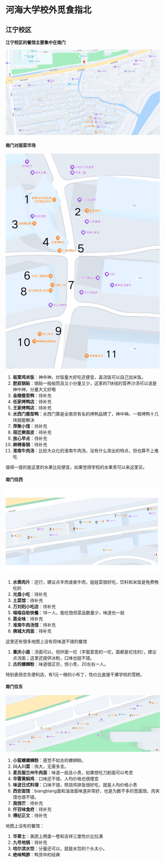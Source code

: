 # 河海大学校外觅食指北

## 江宁校区

**江宁校区的餐馆主要集中在南门**

![南门概览](image/推荐的餐馆/整个南门.png)

#### 南门对面菜市场

![南门对面菜市场](image/推荐的餐馆/南门对面菜市场.png)

1. **板栗鸡米饭**：神中神，炒饭量大好吃还便宜，盖浇饭可以自己加米饭。
2. **肥叔锅贴**：锅贴一般般而且又小分量又少，这家的7块钱的营养沙汤可以说是神中神，分量大又好喝
3. **金陵瘦型鸭**：待补充
4. **任家烤鸭店**：待补充
5. **王家烤鸭店**：待补充
6. **水西门瘦型鸭**：水西门算是全南京有名的烤鸭品牌了，神中神。一顿烤鸭十几块就能解决
7. **萍聚小馆**：待补充
8. **宿迁擀面皮**：待补充
9. **放心早点**：待补充
10. **麻辣香锅**：待补充
11. **淮南牛肉汤**：比较大众化的淮南牛肉汤，没有什么突出的特点，但也算不上难吃

值得一提的是这里的水果比较便宜，如果觉得学校的水果贵可以来这里买。

#### 南门往西

![南门往西](image/推荐的餐馆/南门往西.png)

1. **水煮肉片**：还行，建议点羊肉或者牛肉，娃娃菜很好吃，饮料和米饭是免费畅吃的
2. **光盘小吃**：待补充
3. **土菜馆**：待补充
4. **万刘阳小吃店**：待补充
5. **喵喵自助快餐**：18一人，能吃饱但菜品数量少，味道也一般
6. **蒸全味**：待补充
7. **淮南牛肉汤馆**：待补充
8. **佛城大肉面**：待补充

这里还有很多地图上没有但味道不错的餐馆

1. **重庆小面**：汤面可以，但拌面一坨（字面意思的一坨，面都是坨住的），建议点汤面；这里还提供冰粉，口味也挺不错。
2. **古的螺蛳粉**：味道很正宗，但小贵，20左右一人。

特别表扬京东便利店，有1元一根的小布丁，性价比直接干爆学校的雪糕。

#### 南门往东

![南门往东](image/推荐的餐馆/南门往东.png)

1. **小蛮螺螺蛳粉**：感觉不如古的螺蛳粉。
2. **川人川菜**：伟大，无需多言。
3. **麦苏服兰州牛肉面**：味道一般且小贵，如果想吃刀削面可以考虑
4. **华雷黄焖鸡**：口味还不错，人均价格也很便宜
5. **味波日式料理**：口味不错，照烧鸡排饭很好吃，就是人均价格小贵
6. **西安面馆**：biangbiang面和油泼面味道非常好，也是为数不多的宽面馆，肉夹馍也很不错。
7. **我很芒**：待补充
8. **仟百味食府**：待补充
9. **傅纪正文**：待补充


地图上没有的餐馆：

1. **华莱士**：美团上两堡一卷和吉祥三堡性价比拉满
2. **九号地锅**：待补充
3. **哈尔滨水饺**：分量还可以，就是水饺的个头太小。
4. **绝味鸭脖**：鸭货中的经典
